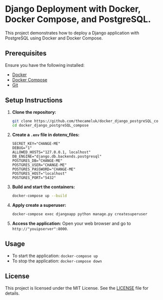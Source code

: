 # Django Deployment with Docker, Docker Compose, and PostgreSQL.

This project demonstrates how to deploy a Django application with PostgreSQL using Docker and Docker Compose.

## Prerequisites

Ensure you have the following installed:
- [Docker](https://docs.docker.com/get-docker/)
- [Docker Compose](https://docs.docker.com/compose/install/)
- [Git](https://git-scm.com/book/en/v2/Getting-Started-Installing-Git)

## Setup Instructions

1. **Clone the repository:**
    ```bash
    git clone https://github.com/thecameluk/docker_django_postgreSQL_compose.git
    cd docker_django_postgreSQL_compose
    ```

2. **Create a `.env` file in dotenv_files:**
    ```.env
    SECRET_KEY="CHANGE-ME"
    DEBUG="1"
    ALLOWED_HOSTS="127.0.0.1, localhost"
    DB_ENGINE="django.db.backends.postgresql"
    POSTGRES_DB="CHANGE-ME"
    POSTGRES_USER="CHANGE-ME"
    POSTGRES_PASSWORD="CHANGE-ME"
    POSTGRES_HOST="localhost"
    POSTGRES_PORT="5432"
    ```

3. **Build and start the containers:**
    ```bash
    docker-compose up --build
    ```

4. **Apply create a superuser:**
    ```bash
    docker-compose exec djangoapp python manage.py createsuperuser
    ```

5. **Access the application:**
    Open your web browser and go to `http://"youipserver":8000`.

## Usage

- To start the application: `docker-compose up`
- To stop the application: `docker-compose down`

## License

This project is licensed under the MIT License. See the [LICENSE](LICENSE) file for details.
